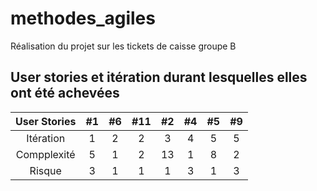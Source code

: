 # methodes_agiles
Réalisation du projet sur les tickets de caisse groupe B

## User stories et itération durant lesquelles elles ont été achevées

| User Stories | #1   |#6 |#11 |  #2 | #4 | #5 | #9 | 
| :----------: | :---: | :---: | :---: | :---: | :---: | :---: | :---: |
| Itération    | 1 | 2 |2 | 3 | 4  | 5   | 5 | 
| Compplexité  | 5 |1 |2 |  13| 1    | 8 | 2 | 
| Risque       | 3 | 1 |1 |  1 | 3    | 1 | 3 | 
